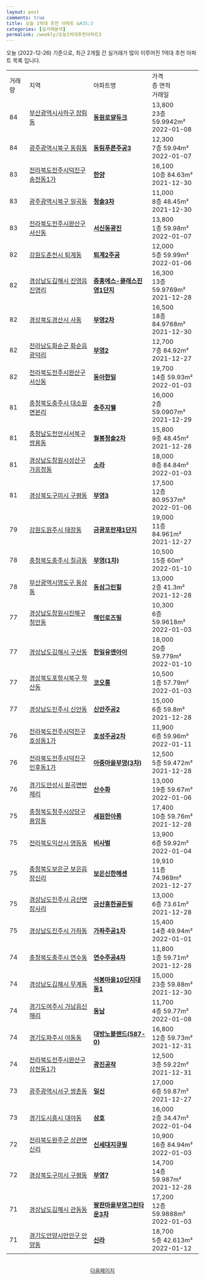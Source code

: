 ```yaml
---
layout: post
comments: true
title: 오늘 1억대 추천 아파트 &#35;3
categories: [실거래분석]
permalink: /weekly/오늘1억대추천아파트3
---
```


오늘 (2022-12-26) 기준으로, 최근 2개월 간 실거래가 많이 이루어진 1억대 추천 아파트 목록 입니다.

<table class="sortable">
  <tr>
    <td>거래량</td>
    <td>지역</td>
    <td>아파트명</td>
    <td>가격<br>층 면적<br>거래일</td>
  </tr>

  <tr class="item">
    <td>84</td>
    <td><a href="/apt/부산광역시사하구장림동">부산광역시사하구 장림동</a></td>
    <td style="font-weight: bold;"><a href="/apt/부산광역시사하구장림동동원로얄듀크">동원로얄듀크</a></td>
    <td>13,800<br>23층  59.9942m²<br>2022-01-08</td>
  </tr>

  <tr class="item">
    <td>84</td>
    <td><a href="/apt/광주광역시북구동림동">광주광역시북구 동림동</a></td>
    <td style="font-weight: bold;"><a href="/apt/광주광역시북구동림동동림푸른주공3">동림푸른주공3</a></td>
    <td>12,300<br>7층  59.94m²<br>2022-01-07</td>
  </tr>

  <tr class="item">
    <td>83</td>
    <td><a href="/apt/전라북도전주시덕진구송천동1가">전라북도전주시덕진구 송천동1가</a></td>
    <td style="font-weight: bold;"><a href="/apt/전라북도전주시덕진구송천동1가한양">한양</a></td>
    <td>16,100<br>10층  84.63m²<br>2021-12-30</td>
  </tr>

  <tr class="item">
    <td>83</td>
    <td><a href="/apt/광주광역시북구일곡동">광주광역시북구 일곡동</a></td>
    <td style="font-weight: bold;"><a href="/apt/광주광역시북구일곡동청솔3차">청솔3차</a></td>
    <td>11,000<br>8층  48.45m²<br>2021-12-30</td>
  </tr>

  <tr class="item">
    <td>83</td>
    <td><a href="/apt/전라북도전주시완산구서신동">전라북도전주시완산구 서신동</a></td>
    <td style="font-weight: bold;"><a href="/apt/전라북도전주시완산구서신동서신동광진">서신동광진</a></td>
    <td>13,800<br>1층  59.98m²<br>2022-01-07</td>
  </tr>

  <tr class="item">
    <td>82</td>
    <td><a href="/apt/강원도춘천시퇴계동">강원도춘천시 퇴계동</a></td>
    <td style="font-weight: bold;"><a href="/apt/강원도춘천시퇴계동퇴계2주공">퇴계2주공</a></td>
    <td>12,000<br>5층  59.99m²<br>2022-01-06</td>
  </tr>

  <tr class="item">
    <td>82</td>
    <td><a href="/apt/경상남도김해시진영읍진영리">경상남도김해시 진영읍진영리</a></td>
    <td style="font-weight: bold;"><a href="/apt/경상남도김해시진영읍진영리중흥에스-클래스진영1단지">중흥에스-클래스진영1단지</a></td>
    <td>16,300<br>13층  59.9769m²<br>2021-12-28</td>
  </tr>

  <tr class="item">
    <td>82</td>
    <td><a href="/apt/경상북도경산시사동">경상북도경산시 사동</a></td>
    <td style="font-weight: bold;"><a href="/apt/경상북도경산시사동부영2차">부영2차</a></td>
    <td>16,500<br>18층  84.9768m²<br>2021-12-30</td>
  </tr>

  <tr class="item">
    <td>82</td>
    <td><a href="/apt/전라남도화순군화순읍광덕리">전라남도화순군 화순읍광덕리</a></td>
    <td style="font-weight: bold;"><a href="/apt/전라남도화순군화순읍광덕리부영2">부영2</a></td>
    <td>12,700<br>7층  84.92m²<br>2021-12-27</td>
  </tr>

  <tr class="item">
    <td>82</td>
    <td><a href="/apt/전라북도전주시완산구서신동">전라북도전주시완산구 서신동</a></td>
    <td style="font-weight: bold;"><a href="/apt/전라북도전주시완산구서신동동아한일">동아한일</a></td>
    <td>19,700<br>14층  59.93m²<br>2022-01-03</td>
  </tr>

  <tr class="item">
    <td>81</td>
    <td><a href="/apt/충청북도충주시대소원면본리">충청북도충주시 대소원면본리</a></td>
    <td style="font-weight: bold;"><a href="/apt/충청북도충주시대소원면본리충주지웰">충주지웰</a></td>
    <td>16,000<br>2층  59.0907m²<br>2021-12-29</td>
  </tr>

  <tr class="item">
    <td>81</td>
    <td><a href="/apt/충청남도천안시서북구쌍용동">충청남도천안시서북구 쌍용동</a></td>
    <td style="font-weight: bold;"><a href="/apt/충청남도천안시서북구쌍용동월봉청솔2차">월봉청솔2차</a></td>
    <td>15,800<br>9층  48.45m²<br>2021-12-28</td>
  </tr>

  <tr class="item">
    <td>81</td>
    <td><a href="/apt/경상남도창원시성산구가음정동">경상남도창원시성산구 가음정동</a></td>
    <td style="font-weight: bold;"><a href="/apt/경상남도창원시성산구가음정동소라">소라</a></td>
    <td>18,000<br>8층  84.84m²<br>2022-01-03</td>
  </tr>

  <tr class="item">
    <td>81</td>
    <td><a href="/apt/경상북도구미시구평동">경상북도구미시 구평동</a></td>
    <td style="font-weight: bold;"><a href="/apt/경상북도구미시구평동부영3">부영3</a></td>
    <td>17,500<br>12층  80.9537m²<br>2022-01-06</td>
  </tr>

  <tr class="item">
    <td>79</td>
    <td><a href="/apt/강원도원주시태장동">강원도원주시 태장동</a></td>
    <td style="font-weight: bold;"><a href="/apt/강원도원주시태장동금광포란재1단지">금광포란재1단지</a></td>
    <td>19,000<br>11층  84.961m²<br>2021-12-27</td>
  </tr>

  <tr class="item">
    <td>78</td>
    <td><a href="/apt/충청북도충주시칠금동">충청북도충주시 칠금동</a></td>
    <td style="font-weight: bold;"><a href="/apt/충청북도충주시칠금동부영(1차)">부영(1차)</a></td>
    <td>10,500<br>15층  60m²<br>2022-01-10</td>
  </tr>

  <tr class="item">
    <td>78</td>
    <td><a href="/apt/부산광역시영도구동삼동">부산광역시영도구 동삼동</a></td>
    <td style="font-weight: bold;"><a href="/apt/부산광역시영도구동삼동동삼그린힐">동삼그린힐</a></td>
    <td>13,000<br>2층  41.3m²<br>2021-12-28</td>
  </tr>

  <tr class="item">
    <td>77</td>
    <td><a href="/apt/경상남도창원시진해구청안동">경상남도창원시진해구 청안동</a></td>
    <td style="font-weight: bold;"><a href="/apt/경상남도창원시진해구청안동해인로즈빌">해인로즈빌</a></td>
    <td>10,300<br>6층  59.9618m²<br>2022-01-03</td>
  </tr>

  <tr class="item">
    <td>77</td>
    <td><a href="/apt/경상남도김해시구산동">경상남도김해시 구산동</a></td>
    <td style="font-weight: bold;"><a href="/apt/경상남도김해시구산동한일유앤아이">한일유앤아이</a></td>
    <td>18,000<br>20층  59.779m²<br>2022-01-10</td>
  </tr>

  <tr class="item">
    <td>77</td>
    <td><a href="/apt/경상북도포항시북구학산동">경상북도포항시북구 학산동</a></td>
    <td style="font-weight: bold;"><a href="/apt/경상북도포항시북구학산동코오롱">코오롱</a></td>
    <td>10,500<br>1층  57.79m²<br>2022-01-03</td>
  </tr>

  <tr class="item">
    <td>77</td>
    <td><a href="/apt/경상남도진주시신안동">경상남도진주시 신안동</a></td>
    <td style="font-weight: bold;"><a href="/apt/경상남도진주시신안동신안주공2">신안주공2</a></td>
    <td>15,000<br>6층  59.8m²<br>2021-12-28</td>
  </tr>

  <tr class="item">
    <td>76</td>
    <td><a href="/apt/전라북도전주시덕진구호성동1가">전라북도전주시덕진구 호성동1가</a></td>
    <td style="font-weight: bold;"><a href="/apt/전라북도전주시덕진구호성동1가호성주공2차">호성주공2차</a></td>
    <td>11,900<br>6층  59.96m²<br>2022-01-11</td>
  </tr>

  <tr class="item">
    <td>76</td>
    <td><a href="/apt/전라북도전주시덕진구인후동1가">전라북도전주시덕진구 인후동1가</a></td>
    <td style="font-weight: bold;"><a href="/apt/전라북도전주시덕진구인후동1가아중마을부영(3차)">아중마을부영(3차)</a></td>
    <td>12,500<br>5층  59.472m²<br>2021-12-28</td>
  </tr>

  <tr class="item">
    <td>76</td>
    <td><a href="/apt/경기도안성시원곡면반제리">경기도안성시 원곡면반제리</a></td>
    <td style="font-weight: bold;"><a href="/apt/경기도안성시원곡면반제리산수화">산수화</a></td>
    <td>13,000<br>19층  59.67m²<br>2022-01-06</td>
  </tr>

  <tr class="item">
    <td>75</td>
    <td><a href="/apt/충청북도청주시상당구용암동">충청북도청주시상당구 용암동</a></td>
    <td style="font-weight: bold;"><a href="/apt/충청북도청주시상당구용암동세원한아름">세원한아름</a></td>
    <td>17,400<br>10층  59.76m²<br>2021-12-28</td>
  </tr>

  <tr class="item">
    <td>75</td>
    <td><a href="/apt/전라북도익산시영등동">전라북도익산시 영등동</a></td>
    <td style="font-weight: bold;"><a href="/apt/전라북도익산시영등동비사벌">비사벌</a></td>
    <td>13,900<br>6층  59.92m²<br>2022-01-04</td>
  </tr>

  <tr class="item">
    <td>75</td>
    <td><a href="/apt/충청북도보은군보은읍장신리">충청북도보은군 보은읍장신리</a></td>
    <td style="font-weight: bold;"><a href="/apt/충청북도보은군보은읍장신리보은신한헤센">보은신한헤센</a></td>
    <td>19,910<br>11층  74.969m²<br>2021-12-27</td>
  </tr>

  <tr class="item">
    <td>75</td>
    <td><a href="/apt/경상남도진주시금산면장사리">경상남도진주시 금산면장사리</a></td>
    <td style="font-weight: bold;"><a href="/apt/경상남도진주시금산면장사리금산흥한골든빌">금산흥한골든빌</a></td>
    <td>13,000<br>6층  73.61m²<br>2021-12-28</td>
  </tr>

  <tr class="item">
    <td>75</td>
    <td><a href="/apt/경상남도진주시가좌동">경상남도진주시 가좌동</a></td>
    <td style="font-weight: bold;"><a href="/apt/경상남도진주시가좌동가좌주공1차">가좌주공1차</a></td>
    <td>15,400<br>14층  49.94m²<br>2022-01-01</td>
  </tr>

  <tr class="item">
    <td>74</td>
    <td><a href="/apt/충청북도충주시연수동">충청북도충주시 연수동</a></td>
    <td style="font-weight: bold;"><a href="/apt/충청북도충주시연수동연수주공4차">연수주공4차</a></td>
    <td>11,800<br>1층  59.71m²<br>2021-12-28</td>
  </tr>

  <tr class="item">
    <td>74</td>
    <td><a href="/apt/경상남도김해시무계동">경상남도김해시 무계동</a></td>
    <td style="font-weight: bold;"><a href="/apt/경상남도김해시무계동석봉마을10단지대동1">석봉마을10단지대동1</a></td>
    <td>15,000<br>23층  59.88m²<br>2021-12-30</td>
  </tr>

  <tr class="item">
    <td>74</td>
    <td><a href="/apt/경기도여주시가남읍신해리">경기도여주시 가남읍신해리</a></td>
    <td style="font-weight: bold;"><a href="/apt/경기도여주시가남읍신해리동남">동남</a></td>
    <td>11,700<br>4층  59.77m²<br>2022-01-08</td>
  </tr>

  <tr class="item">
    <td>74</td>
    <td><a href="/apt/경기도파주시야동동">경기도파주시 야동동</a></td>
    <td style="font-weight: bold;"><a href="/apt/경기도파주시야동동대방노블랜드(587-0)">대방노블랜드(587-0)</a></td>
    <td>16,800<br>12층  59.73m²<br>2021-12-31</td>
  </tr>

  <tr class="item">
    <td>74</td>
    <td><a href="/apt/전라북도전주시완산구삼천동1가">전라북도전주시완산구 삼천동1가</a></td>
    <td style="font-weight: bold;"><a href="/apt/전라북도전주시완산구삼천동1가광진공작">광진공작</a></td>
    <td>12,500<br>3층  59.22m²<br>2021-12-31</td>
  </tr>

  <tr class="item">
    <td>73</td>
    <td><a href="/apt/광주광역시서구쌍촌동">광주광역시서구 쌍촌동</a></td>
    <td style="font-weight: bold;"><a href="/apt/광주광역시서구쌍촌동일신">일신</a></td>
    <td>17,000<br>6층  59.87m²<br>2021-12-27</td>
  </tr>

  <tr class="item">
    <td>73</td>
    <td><a href="/apt/경기도시흥시대야동">경기도시흥시 대야동</a></td>
    <td style="font-weight: bold;"><a href="/apt/경기도시흥시대야동삼호">삼호</a></td>
    <td>16,000<br>2층  34.47m²<br>2022-01-04</td>
  </tr>

  <tr class="item">
    <td>72</td>
    <td><a href="/apt/전라북도완주군상관면신리">전라북도완주군 상관면신리</a></td>
    <td style="font-weight: bold;"><a href="/apt/전라북도완주군상관면신리신세대지큐빌">신세대지큐빌</a></td>
    <td>10,900<br>16층  84.94m²<br>2022-01-03</td>
  </tr>

  <tr class="item">
    <td>72</td>
    <td><a href="/apt/경상북도구미시구평동">경상북도구미시 구평동</a></td>
    <td style="font-weight: bold;"><a href="/apt/경상북도구미시구평동부영7">부영7</a></td>
    <td>14,700<br>14층  59.987m²<br>2021-12-28</td>
  </tr>

  <tr class="item">
    <td>71</td>
    <td><a href="/apt/경상남도김해시관동동">경상남도김해시 관동동</a></td>
    <td style="font-weight: bold;"><a href="/apt/경상남도김해시관동동팔판마을부영그린타운3차">팔판마을부영그린타운3차</a></td>
    <td>17,200<br>12층  59.9888m²<br>2022-01-03</td>
  </tr>

  <tr class="item">
    <td>71</td>
    <td><a href="/apt/경기도안양시만안구안양동">경기도안양시만안구 안양동</a></td>
    <td style="font-weight: bold;"><a href="/apt/경기도안양시만안구안양동신라">신라</a></td>
    <td>18,700<br>5층  42.613m²<br>2022-01-12</td>
  </tr>

  <tr>
      <script async src="https://pagead2.googlesyndication.com/pagead/js/adsbygoogle.js?client=ca-pub-3485438051770037"
          crossorigin="anonymous"></script>
      <ins class="adsbygoogle"
          style="display:block"
          data-ad-format="fluid"
          data-ad-layout-key="-fb+5w+4e-db+86"
          data-ad-client="ca-pub-3485438051770037"
          data-ad-slot="1827090281"></ins>
      <script>
          (adsbygoogle = window.adsbygoogle || []).push({});
      </script>
  </tr>
    
</table>

<br>
<center><a href="/weekly/오늘1억대추천아파트">다음페이지</a></center>
<br><br>

